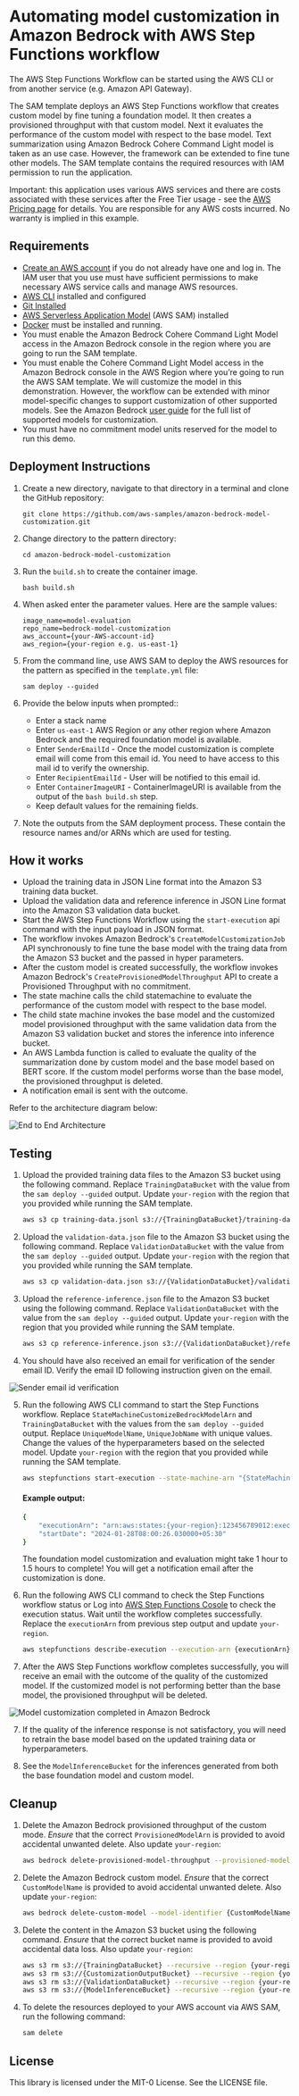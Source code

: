 # Automating model customization in Amazon Bedrock with AWS Step Functions workflow

The AWS Step Functions Workflow can be started using the AWS CLI or from another service (e.g. Amazon API Gateway).

The SAM template deploys an AWS Step Functions workflow that creates custom model by fine tuning a foundation model. It then creates a provisioned throughput with that custom model. Next it evaluates the performance of the custom model with respect to the base model. Text summarization using Amazon Bedrock Cohere Command Light model is taken as an use case. However, the framework can be extended to fine tune other models. The SAM template contains the required resources with IAM permission to run the application.

Important: this application uses various AWS services and there are costs associated with these services after the Free Tier usage - see the [AWS Pricing page](https://aws.amazon.com/pricing/) for details. You are responsible for any AWS costs incurred. No warranty is implied in this example.

## Requirements

* [Create an AWS account](https://portal.aws.amazon.com/gp/aws/developer/registration/index.html) if you do not already have one and log in. The IAM user that you use must have sufficient permissions to make necessary AWS service calls and manage AWS resources.
* [AWS CLI](https://docs.aws.amazon.com/cli/latest/userguide/install-cliv2.html) installed and configured
* [Git Installed](https://git-scm.com/book/en/v2/Getting-Started-Installing-Git)
* [AWS Serverless Application Model](https://docs.aws.amazon.com/serverless-application-model/latest/developerguide/serverless-sam-cli-install.html) (AWS SAM) installed
* [Docker](https://docs.aws.amazon.com/serverless-application-model/latest/developerguide/install-docker.html) must be installed and running.
* You must enable the Amazon Bedrock Cohere Command Light Model access in the Amazon Bedrock console in the region where you are going to run the SAM template.
* You must enable the Cohere Command Light Model access in the Amazon Bedrock console in the AWS Region where you’re going to run the AWS SAM template. We will customize the model in this demonstration. However, the workflow can be extended with minor model-specific changes to support customization of other supported models. See the Amazon Bedrock [user guide](https://docs.aws.amazon.com/bedrock/latest/userguide/custom-models.html) for the full list of supported models for customization. 
* You must have no commitment model units reserved for the model to run this demo.


## Deployment Instructions

1. Create a new directory, navigate to that directory in a terminal and clone the GitHub repository:
    ``` 
    git clone https://github.com/aws-samples/amazon-bedrock-model-customization.git
    ```

2. Change directory to the pattern directory:
    ```
    cd amazon-bedrock-model-customization
    ```

3. Run the `build.sh` to create the container image.
    ```
    bash build.sh
    ```

4. When asked enter the parameter values. Here are the sample values:
    ```
    image_name=model-evaluation
    repo_name=bedrock-model-customization
    aws_account={your-AWS-account-id}
    aws_region={your-region e.g. us-east-1}
    ```

5. From the command line, use AWS SAM to deploy the AWS resources for the pattern as specified in the `template.yml` file:
    ```
    sam deploy --guided
    ```

6. Provide the below inputs when prompted::
    * Enter a stack name
    * Enter `us-east-1` AWS Region or any other region where Amazon Bedrock and the required foundation model is available.
    * Enter `SenderEmailId` - Once the model customization is complete email will come from this email id. You need to have access to this mail id to verify the ownership.
    * Enter `RecipientEmailId` - User will be notified to this email id.
    * Enter `ContainerImageURI` - ContainerImageURI is available from the output of the `bash build.sh` step.
    * Keep default values for the remaining fields.

7. Note the outputs from the SAM deployment process. These contain the resource names and/or ARNs which are used for testing.

## How it works

* Upload the training data in JSON Line format into the Amazon S3 training data bucket.
* Upload the validation data and reference inference in JSON Line format into the Amazon S3 validation data bucket.
* Start the AWS Step Functions Workflow using the `start-execution` api command with the input payload in JSON format. 
* The workflow invokes Amazon Bedrock's `CreateModelCustomizationJob` API synchronously to fine tune the base model with the traing data from the Amazon S3 bucket and the passed in hyper parameters.
* After the custom model is created successfully, the workflow invokes Amazon Bedrock's `CreateProvisionedModelThroughput` API to create a Provisioned Throughput with no commitment.
* The state machine calls the child statemachine to evaluate the performance of the custom model with respect to the base model. 
* The child state machine invokes the base model and the customized model provisioned throughput with the same validation data from the Amazon S3 validation bucket and stores the inference into inference bucket.
* An AWS Lambda function is called to evaluate the quality of the summarization done by custom model and the base model based on BERT score. If the custom model performs worse than the base model, the provisioned throughput is deleted.
* A notification email is sent with the outcome. 

Refer to the architecture diagram below:

![End to End Architecture](image/architecture.png)


## Testing

1. Upload the provided training data files to the Amazon S3 bucket using the following command. Replace `TrainingDataBucket` with the value from the `sam deploy --guided` output. Update `your-region` with the region that you provided while running the SAM template.

   ```bash
   aws s3 cp training-data.jsonl s3://{TrainingDataBucket}/training-data.jsonl --region {your-region}
   ```

2. Upload the `validation-data.json` file to the Amazon S3 bucket using the following command. Replace `ValidationDataBucket` with the value from the `sam deploy --guided` output. Update `your-region` with the region that you provided while running the SAM template.

   ```bash
   aws s3 cp validation-data.json s3://{ValidationDataBucket}/validation-data.json --region {your-region}
   ```

3. Upload the `reference-inference.json` file to the Amazon S3 bucket using the following command. Replace `ValidationDataBucket` with the value from the `sam deploy --guided` output. Update `your-region` with the region that you provided while running the SAM template.

   ```bash
   aws s3 cp reference-inference.json s3://{ValidationDataBucket}/reference-inference.json --region {your-region}
   ```

4. You should have also received an email for verification of the sender email ID. Verify the email ID following instruction given on the email.

![Sender email id verification](image/EmailAddressVerificationRequest.png)


5. Run the following AWS CLI command to start the Step Functions workflow. Replace `StateMachineCustomizeBedrockModelArn` and `TrainingDataBucket` with the values from the `sam deploy --guided` output. Replace `UniqueModelName`, `UniqueJobName` with unique values. Change the values of the hyperparameters based on the selected model. Update `your-region` with the region that you provided while running the SAM template.

    ```bash
    aws stepfunctions start-execution --state-machine-arn "{StateMachineCustomizeBedrockModelArn}" --input "{\"BaseModelIdentifier\": \"cohere.command-light-text-v14:7:4k\",\"CustomModelName\": \"{UniqueModelName}\",\"JobName\": \"{UniqueJobName}\",   \"HyperParameters\": {\"evalPercentage\": \"20.0\", \"epochCount\": \"1\", \"batchSize\": \"8\", \"earlyStoppingPatience\": \"6\", \"earlyStoppingThreshold\": \"0.01\", \"learningRate\": \"0.00001\"},\"TrainingDataFileName\": \"training-data.jsonl\"}" --region {your-region}
    ```

    #### Example output:

    ```bash
    {
        "executionArn": "arn:aws:states:{your-region}:123456789012:execution:{stack-name}-wcq9oavUCuDH:2827xxxx-xxxx-xxxx-xxxx-xxxx6e369948",
        "startDate": "2024-01-28T08:00:26.030000+05:30"
    }
    ```
    
    The foundation model customization and evaluation might take 1 hour to 1.5 hours to complete! You will get a notification email after the customization is done.

5. Run the following AWS CLI command to check the Step Functions workflow status or Log into [AWS Step Functions Cosole](https://console.aws.amazon.com/states/home) to check the execution status. Wait until the workflow completes successfully. Replace the `executionArn` from previous step output and update `your-region`.
    ```bash
    aws stepfunctions describe-execution --execution-arn {executionArn} --query status --region {your-region}
    ```

6. After the AWS Step Functions workflow completes successfully, you will receive an email with the outcome of the quality of the customized model. If the customized model is not performing better than the base model, the provisioned throughput will be deleted. 

![Model customization completed in Amazon Bedrock](image/ModelCustomizationComplete.png)


7. If the quality of the inference response is not satisfactory, you will need to retrain the base model based on the updated training data or hyperparameters.

8. See the `ModelInferenceBucket` for the inferences generated from both the base foundation model and custom model.

## Cleanup
 
1. Delete the Amazon Bedrock provisioned throughput of the custom mode. *Ensure* that the correct `ProvisionedModelArn` is provided to avoid accidental unwanted delete. Also update `your-region`:
   ```bash
   aws bedrock delete-provisioned-model-throughput --provisioned-model-id {ProvisionedModelArn} --region {your-region}
   ``` 

2. Delete the Amazon Bedrock custom model. *Ensure* that the correct `CustomModelName` is provided to avoid accidental unwanted delete. Also update `your-region`:
   ```bash
   aws bedrock delete-custom-model --model-identifier {CustomModelName} --region {your-region}
   ``` 

3. Delete the content in the Amazon S3 bucket using the following command. *Ensure* that the correct bucket name is provided to avoid accidental data loss. Also update `your-region`:
   ```bash
   aws s3 rm s3://{TrainingDataBucket} --recursive --region {your-region}
   aws s3 rm s3://{CustomizationOutputBucket} --recursive --region {your-region}
   aws s3 rm s3://{ValidationDataBucket} --recursive --region {your-region}
   aws s3 rm s3://{ModelInferenceBucket} --recursive --region {your-region}
   ```

4. To delete the resources deployed to your AWS account via AWS SAM, run the following command:
   ```bash
   sam delete
   ```

## License

This library is licensed under the MIT-0 License. See the LICENSE file.

